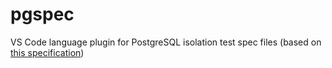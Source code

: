 # pgspec

VS Code language plugin for PostgreSQL isolation test spec files
(based on [this specification](https://github.com/postgres/postgres/blob/master/src/test/isolation/README))
